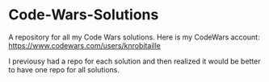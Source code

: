 # Code-Wars-Solutions
A repository for all my Code Wars solutions. Here is my CodeWars account: https://www.codewars.com/users/knrobitaille

I previousy had a repo for each solution and then realized it would be better to have one repo for all solutions.
